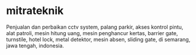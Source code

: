 # mitrateknik
Penjualan dan perbaikan cctv system, palang parkir, akses kontrol pintu, alat patroli, mesin hitung uang, mesin penghancur kertas, barrier gate, turnstile, hotel lock, metal detektor, mesin absen, sliding gate, di semarang, jawa tengah, indonesia.

